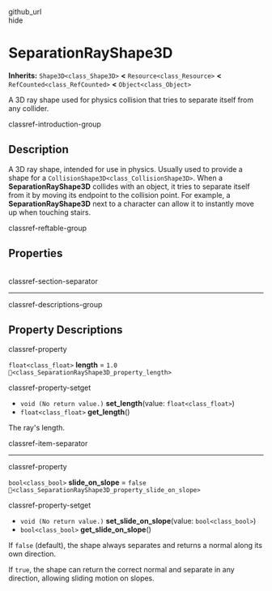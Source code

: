 github\_url  
hide

# SeparationRayShape3D

**Inherits:** `Shape3D<class_Shape3D>` **&lt;**
`Resource<class_Resource>` **&lt;** `RefCounted<class_RefCounted>`
**&lt;** `Object<class_Object>`

A 3D ray shape used for physics collision that tries to separate itself
from any collider.

classref-introduction-group

## Description

A 3D ray shape, intended for use in physics. Usually used to provide a
shape for a `CollisionShape3D<class_CollisionShape3D>`. When a
**SeparationRayShape3D** collides with an object, it tries to separate
itself from it by moving its endpoint to the collision point. For
example, a **SeparationRayShape3D** next to a character can allow it to
instantly move up when touching stairs.

classref-reftable-group

## Properties

<table>
<tbody>
<tr>
</tr>
<tr>
</tr>
</tbody>
</table>

classref-section-separator

------------------------------------------------------------------------

classref-descriptions-group

## Property Descriptions

classref-property

`float<class_float>` **length** = `1.0`
`🔗<class_SeparationRayShape3D_property_length>`

classref-property-setget

-   `void (No return value.)` **set\_length**(value:
    `float<class_float>`)
-   `float<class_float>` **get\_length**()

The ray's length.

classref-item-separator

------------------------------------------------------------------------

classref-property

`bool<class_bool>` **slide\_on\_slope** = `false`
`🔗<class_SeparationRayShape3D_property_slide_on_slope>`

classref-property-setget

-   `void (No return value.)` **set\_slide\_on\_slope**(value:
    `bool<class_bool>`)
-   `bool<class_bool>` **get\_slide\_on\_slope**()

If `false` (default), the shape always separates and returns a normal
along its own direction.

If `true`, the shape can return the correct normal and separate in any
direction, allowing sliding motion on slopes.
